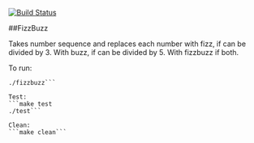 [![Build Status](https://travis-ci.com/Fedya1998/fizzbuzz.svg?branch=master)](https://travis-ci.com/Fedya1998/fizzbuzz)

##FizzBuzz

Takes number sequence and replaces each number with fizz, if can be divided by 3. With buzz, if can be divided by 5. With fizzbuzz if both.

To run:
```make
./fizzbuzz```

Test:
```make test
./test```

Clean:
```make clean```

